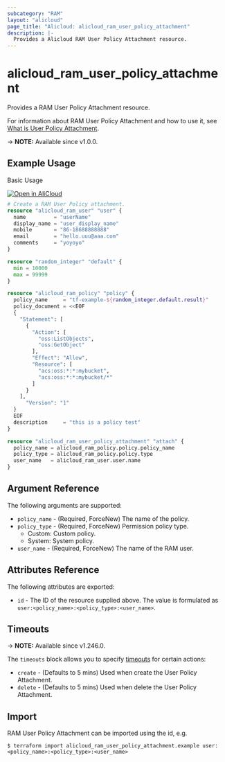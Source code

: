 ```yaml
---
subcategory: "RAM"
layout: "alicloud"
page_title: "Alicloud: alicloud_ram_user_policy_attachment"
description: |-
  Provides a Alicloud RAM User Policy Attachment resource.
---
```


# alicloud_ram_user_policy_attachment

Provides a RAM User Policy Attachment resource.



For information about RAM User Policy Attachment and how to use it, see [What is User Policy Attachment](https://next.api.alibabacloud.com/document/Ram/2015-05-01/AttachPolicyToUser).

-> **NOTE:** Available since v1.0.0.

## Example Usage

Basic Usage

<div style="display: block;margin-bottom: 40px;"><div class="oics-button" style="float: right;position: absolute;margin-bottom: 10px;">
  <a href="https://api.aliyun.com/terraform?resource=alicloud_ram_user_policy_attachment&exampleId=ffbacece-4263-c8aa-5c15-37ac9c1cbb5b18c5b8b7&activeTab=example&spm=docs.r.ram_user_policy_attachment.0.ffbacece42&intl_lang=EN_US" target="_blank">
    <img alt="Open in AliCloud" src="https://img.alicdn.com/imgextra/i1/O1CN01hjjqXv1uYUlY56FyX_!!6000000006049-55-tps-254-36.svg" style="max-height: 44px; max-width: 100%;">
  </a>
</div></div>

```terraform
# Create a RAM User Policy attachment.
resource "alicloud_ram_user" "user" {
  name         = "userName"
  display_name = "user_display_name"
  mobile       = "86-18688888888"
  email        = "hello.uuu@aaa.com"
  comments     = "yoyoyo"
}

resource "random_integer" "default" {
  min = 10000
  max = 99999
}

resource "alicloud_ram_policy" "policy" {
  policy_name     = "tf-example-${random_integer.default.result}"
  policy_document = <<EOF
  {
    "Statement": [
      {
        "Action": [
          "oss:ListObjects",
          "oss:GetObject"
        ],
        "Effect": "Allow",
        "Resource": [
          "acs:oss:*:*:mybucket",
          "acs:oss:*:*:mybucket/*"
        ]
      }
    ],
      "Version": "1"
  }
  EOF
  description     = "this is a policy test"
}

resource "alicloud_ram_user_policy_attachment" "attach" {
  policy_name = alicloud_ram_policy.policy.policy_name
  policy_type = alicloud_ram_policy.policy.type
  user_name   = alicloud_ram_user.user.name
}
```

## Argument Reference

The following arguments are supported:
* `policy_name` - (Required, ForceNew) The name of the policy.
* `policy_type` - (Required, ForceNew) Permission policy type.
  - Custom: Custom policy.
  - System: System policy.
* `user_name` - (Required, ForceNew) The name of the RAM user.

## Attributes Reference

The following attributes are exported:
* `id` - The ID of the resource supplied above. The value is formulated as `user:<policy_name>:<policy_type>:<user_name>`.

## Timeouts

-> **NOTE:** Available since v1.246.0.

The `timeouts` block allows you to specify [timeouts](https://developer.hashicorp.com/terraform/language/resources/syntax#operation-timeouts) for certain actions:
* `create` - (Defaults to 5 mins) Used when create the User Policy Attachment.
* `delete` - (Defaults to 5 mins) Used when delete the User Policy Attachment.

## Import

RAM User Policy Attachment can be imported using the id, e.g.

```shell
$ terraform import alicloud_ram_user_policy_attachment.example user:<policy_name>:<policy_type>:<user_name>
```